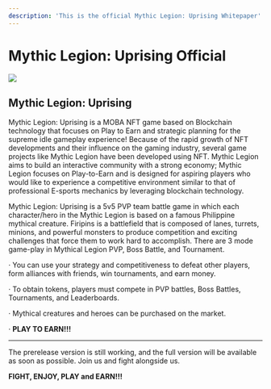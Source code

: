 ```yaml
---
description: 'This is the official Mythic Legion: Uprising Whitepaper'
---
```


# Mythic Legion: Uprising Official

![](<.gitbook/assets/Logo w\_ BG.jpg>)

## Mythic Legion: Uprising

Mythic Legion: Uprising is a MOBA NFT game based on Blockchain technology that focuses on Play to Earn and strategic planning for the supreme idle gameplay experience! Because of the rapid growth of NFT developments and their influence on the gaming industry, several game projects like Mythic Legion have been developed using NFT. Mythic Legion aims to build an interactive community with a strong economy; Mythic Legion focuses on Play-to-Earn and is designed for aspiring players who would like to experience a competitive environment similar to that of professional E-sports mechanics by leveraging blockchain technology.



Mythic Legion: Uprising is a 5v5 PVP team battle game in which each character/hero in the Mythic Legion is based on a famous Philippine mythical creature. Firipins is a battlefield that is composed of lanes, turrets, minions, and powerful monsters to produce competition and exciting challenges that force them to work hard to accomplish. There are 3 mode game-play in Mythical Legion PVP, Boss Battle, and Tournament.



· You can use your strategy and competitiveness to defeat other players, form alliances with friends, win tournaments, and earn money.

· To obtain tokens, players must compete in PVP battles, Boss Battles, Tournaments, and Leaderboards.

· Mythical creatures and heroes can be purchased on the market.

· **PLAY TO EARN!!!**

****

The prerelease version is still working, and the full version will be available as soon as possible. Join us and fight alongside us.

**FIGHT, ENJOY, PLAY and EARN!!!**
